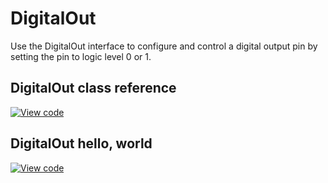 # DigitalOut

Use the DigitalOut interface to configure and control a digital output pin by setting the pin to logic level 0 or 1.

## DigitalOut class reference

[![View code](https://www.mbed.com/embed/?type=library)](https://os.mbed.com/docs/mbed-os/v6.12/mbed-os-api-doxy/classmbed_1_1_digital_out.html)

## DigitalOut hello, world

[![View code](https://www.mbed.com/embed/?url=https://github.com/ARMmbed/mbed-os-snippet-DigitalOut_ex_1/tree/v6.12)](https://github.com/ARMmbed/mbed-os-snippet-DigitalOut_ex_1/blob/v6.12/main.cpp)
